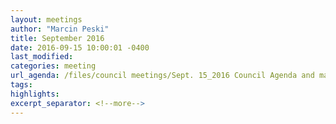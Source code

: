 ```yaml
---
layout: meetings
author: "Marcin Peski"
title: September 2016
date: 2016-09-15 10:00:01 -0400
last_modified: 
categories: meeting
url_agenda: /files/council meetings/Sept. 15_2016 Council Agenda and materials.pdf
tags: 
highlights: 
excerpt_separator: <!--more-->
---
```

<!--more-->
